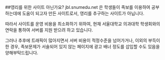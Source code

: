 
##영리를 위한 사이트 아닌가요?
jbl.snumedu.net 은 학생들이 족보를 이용하여 공부하는데에 도움이 되고자 만든 사이트로서, 영리를 추구하는 사이트가 아닙니다.

따라서 사이트를 운영 비용을 최소화하기 위하여, 현재 서울대학교 의과대학 학생회와의 연락을 통하여 서버를 지원 받으려 하고 있습니다.

그러나 추후에 트래픽이 많아지면서 서버 비용이 적정수준을 넘어가거나, 이외의 부득이한 경우, 족보문제가 서술되어 있지 않는 페이지에 광고 배너 정도를 삽입할 수도 있음을 양해부탁드립니다. 
